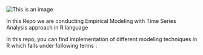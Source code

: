![This is an image](https://myoctocat.com/assets/images/base-octocat.svg)

In this Repo we are conducting Empirical Modeling with Time Series Analysis approach in  R language

In this repo, you can find implementation of different modeling techniques in R which falls under following terms :
